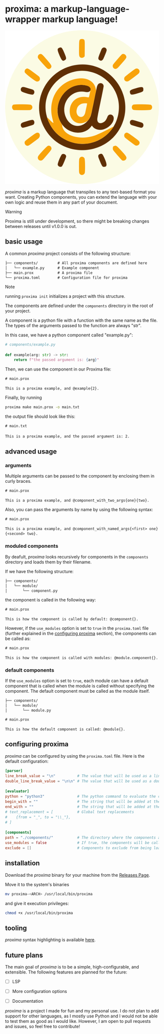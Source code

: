 # proxima: a markup-language-wrapper markup language!

<p align="center">
    <a href="https://github.com/vistormu/proxima">
        <img src="/assets/proxima_logo.svg">
    </a>
</p>

_proxima_ is a markup language that transpiles to any text-based format you want. Creating Python components, you can extend the language with your own logic and reuse them in any part of your document.

> [!WARNING]
> Proxima is still under development, so there might be breaking changes between releases until v1.0.0 is out.

## basic usage

A common _proxima_ project consists of the following structure:

```plaintext
├── components/         # All proxima components are defined here
│   └── example.py      # Example component
├── main.prox           # A proxima file
└── proxima.toml        # Configuration file for proxima
```
> [!NOTE]
> running `proxima init` initializes a project with this structure.

The components are defined under the `components` directory in the root of your project. 

A component is a python file with a function with the same name as the file. The types of the arguments passed to the function are always "str".

In this case, we have a python component called "example.py":

```python
# components/example.py

def example(arg: str) -> str:
    return f"the passed argument is: {arg}"
```

Then, we can use the component in our Proxima file:

```proxima
# main.prox

This is a proxima example, and @example{2}.
```

Finally, by running

```bash
proxima make main.prox -o main.txt
```

the output file should look like this:

```txt
# main.txt

This is a proxima example, and the passed argument is: 2.
```

## advanced usage

### arguments

Multiple arguments can be passed to the component by enclosing them in curly braces.

```proxima
# main.prox

This is a proxima example, and @component_with_two_args{one}{two}.
```

Also, you can pass the arguments by name by using the following syntax:

```proxima
# main.prox

This is a proxima example, and @component_with_named_args{<first> one}{<second> two}.
```

### moduled components

By deafult, _proxima_ looks recursively for components in the `components` directory and loads them by their filename.

If we have the following structure:

```
├── components/
│   └── module/
│       └── component.py
```

the component is called in the following way:

```proxima
# main.prox

This is how the component is called by default: @component{}.
```

However, if the `use_modules` option is set to `true` in the `proxima.toml` file (further explained in the [configuring proxima](#configuring-proxima) section), the components can be called as:

```proxima
# main.prox

This is how the component is called with modules: @module.component{}.
```

### default components

If the `use_modules` option is set to `true`, each module can have a default component that is called when the module is called without specifying the component. The default component must be called as the module itself.

```
├── components/
│   └── module/
│       └── module.py
```

```proxima
# main.prox

This is how the default component is called: @module{}.
```

## configuring proxima
_proxima_ can be configured by using the `proxima.toml` file. Here is the default configuration:

```toml
[parser]
line_break_value = "\n"          # The value that will be used as a line break
double_line_break_value = "\n\n" # The value that will be used as a double line break

[evaluator]
python = "python3"               # The python command to evaluate the components
begin_with = ""                  # The string that will be added at the beginning of the evaluated file
end_with = ""                    # The string that will be added at the end of the evaluated file
# text_replacement = [           # Global text replacements
#    {from = "_", to = "\\_"},
# ]

[components]
path = "./components/"           # The directory where the components are stored
use_modules = false              # If true, the components will be called as @module.component
exclude = []                     # Components to exclude from being loaded
```

## installation
Download the _proxima_ binary for your machine from the [Releases Page](https://github.com/vistormu/proxima/releases).

Move it to the system's binaries

```bash
mv proxima-<ARCH> /usr/local/bin/proxima
```

and give it execution privileges:

```bash
chmod +x /usr/local/bin/proxima
```

## tooling
_proxima_ syntax highlighting is available [here](https://github.com/vistormu/tree-sitter-proxima.git).

## future plans
The main goal of _proxima_ is to be a simple, high-configurable, and extensible. The following features are planned for the future:

- [ ] LSP
- [ ] More configuration options
- [ ] Documentation


_proxima_ is a project I made for fun and my personal use. I do not plan to add support for other languages, as I mostly use Python and I would not be able to test them as good as I would like. However, I am open to pull requests and issues, so feel free to contribute!
